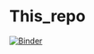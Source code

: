 # This_repo 
[![Binder](https://mybinder.org/badge_logo.svg)](https://mybinder.org/v2/gh/Justananotheruser/This_repo/main?urlpath=voila%2Frender%2FThe_app_complete_version.ipynb)
